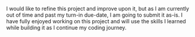 I would like to refine this project and improve upon it, but as I am currently out of time and past my turn-in due-date, I am going to submit it as-is.
I have fully enjoyed working on this project and will use the skills I learned while building it as I continue my coding journey.
